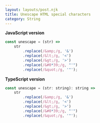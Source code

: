 ```yaml
---
layout: layouts/post.njk
title: Unescape HTML special characters
category: String
---
```


**JavaScript version**

```js
const unescape = (str) =>
	str
		.replace(/&amp;/g, '&')
		.replace(/&lt;/g, '<')
		.replace(/&gt;/g, '>')
		.replace(/&#0*39;/g, "'")
		.replace(/&quot;/g, '"');
```

**TypeScript version**

```js
const unescape = (str: string): string =>
	str
		.replace(/&amp;/g, '&')
		.replace(/&lt;/g, '<')
		.replace(/&gt;/g, '>')
		.replace(/&#0*39;/g, "'")
		.replace(/&quot;/g, '"');
```
